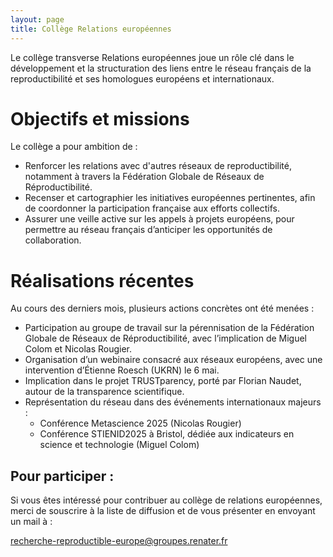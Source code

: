 ```yaml
---
layout: page
title: Collège Relations européennes
---
```


Le collège transverse Relations européennes joue un rôle clé dans le développement et la structuration des liens entre le réseau français de la reproductibilité et ses homologues européens et internationaux.

# Objectifs et missions

Le collège a pour ambition de :

* Renforcer les relations avec d'autres réseaux de reproductibilité, notamment à travers la Fédération Globale de Réseaux de Réproductibilité.
* Recenser et cartographier les initiatives européennes pertinentes, afin de coordonner la participation française aux efforts collectifs.
* Assurer une veille active sur les appels à projets européens, pour permettre au réseau français d’anticiper les opportunités de collaboration.

# Réalisations récentes

Au cours des derniers mois, plusieurs actions concrètes ont été menées :

* Participation au groupe de travail sur la pérennisation de la Fédération Globale de Réseaux de Réproductibilité, avec l’implication de Miguel Colom et Nicolas Rougier.
* Organisation d’un webinaire consacré aux réseaux européens, avec une intervention d’Étienne Roesch (UKRN) le 6 mai.
* Implication dans le projet TRUSTparency, porté par Florian Naudet, autour de la transparence scientifique.
* Représentation du réseau dans des événements internationaux majeurs :
  * Conférence Metascience 2025 (Nicolas Rougier)
  * Conférence STIENID2025 à Bristol, dédiée aux indicateurs en science et technologie (Miguel Colom)

## Pour participer :

Si vous êtes intéressé pour contribuer au collège de relations européennes, merci de souscrire à la liste de diffusion et de vous présenter en envoyant un mail à :

recherche-reproductible-europe@groupes.renater.fr
